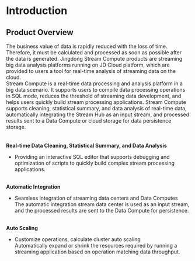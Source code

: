 # Introduction<br>
## Product Overview<br>
The business value of data is rapidly reduced with the loss of time. Therefore, it must be calculated and processed as soon as possible after the data is generated. Jingdong Stream Compute products are streaming big data analysis platforms running on JD Cloud platform, which are provided to users a tool for real-time analysis of streaming data on the cloud. <br>
Stream Compute is a real-time data processing and analysis platform in a big data scenario. It supports users to compile data processing operations in SQL mode, reduces the threshold of streaming data development, and helps users quickly build stream processing applications. Stream Compute supports cleaning, statistical summary, and data analysis of real-time data, automatically integrating the Stream Hub as an input stream, and processed results sent to a Data Compute or cloud storage for data persistence storage. <br><br>
<br>
**Real-time Data Cleaning, Statistical Summary, and Data Analysis**<br>
- Providing an interactive SQL editor that supports debugging and optimization of scripts to quickly build complex stream processing applications. <br><br>

**Automatic Integration**<br>
- Seamless integration of streaming data centers and Data Computes<br>
The automatic integration stream data center is used as an input stream, and the processed results are sent to the Data Compute for persistence. <br><br>

**Auto Scaling**<br>
- Customize operations, calculate cluster auto scaling<br>
Automatically expand or shrink the resources required by running a streaming application based on operation matching data throughput.
